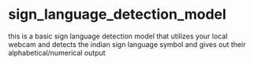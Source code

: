 # sign_language_detection_model
this is a basic sign language detection model that utilizes your local webcam and detects the indian sign language symbol and gives out their alphabetical/numerical output
